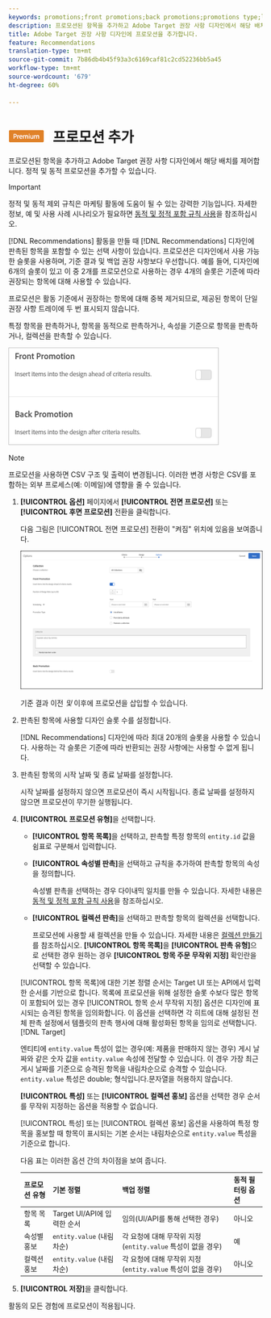 ```yaml
---
keywords: promotions;front promotions;back promotions;promotions type;list of items;promote by attribute;promote a collection
description: 프로모션된 항목을 추가하고 Adobe Target 권장 사항 디자인에서 해당 배치를 제어합니다. 정적 및 동적 프로모션을 추가할 수 있습니다.
title: Adobe Target 권장 사항 디자인에 프로모션을 추가합니다.
feature: Recommendations
translation-type: tm+mt
source-git-commit: 7b86db4b45f93a3c6169caf81c2cd52236bb5a45
workflow-type: tm+mt
source-wordcount: '679'
ht-degree: 60%

---
```



# ![PREMIUM](/help/assets/premium.png) 프로모션 추가

프로모션된 항목을 추가하고 Adobe Target 권장 사항 디자인에서 해당 배치를 제어합니다. 정적 및 동적 프로모션을 추가할 수 있습니다.

>[!IMPORTANT]
>
>정적 및 동적 제외 규칙은 마케팅 활동에 도움이 될 수 있는 강력한 기능입니다. 자세한 정보, 예 및 사용 사례 시나리오가 필요하면 [동적 및 정적 포함 규칙 사용](/help/c-recommendations/c-algorithms/use-dynamic-and-static-inclusion-rules.md#concept_4CB5C0FA705D4E449BD0B37B3D987F9F)을 참조하십시오.

[!DNL Recommendations] 활동을 만들 때 [!DNL Recommendations] 디자인에 판촉된 항목을 포함할 수 있는 선택 사항이 있습니다. 프로모션은 디자인에서 사용 가능한 슬롯을 사용하며, 기준 결과 및 백업 권장 사항보다 우선합니다. 예를 들어, 디자인에 6개의 슬롯이 있고 이 중 2개를 프로모션으로 사용하는 경우 4개의 슬롯은 기준에 따라 권장되는 항목에 대해 사용할 수 있습니다.

프로모션은 활동 기준에서 권장하는 항목에 대해 중복 제거되므로, 제공된 항목이 단일 권장 사항 트레이에 두 번 표시되지 않습니다.

특정 항목을 판촉하거나, 항목을 동적으로 판촉하거나, 속성을 기준으로 항목을 판촉하거나, 컬렉션을 판촉할 수 있습니다.

![](assets/add_promotion_toggles.png)

>[!NOTE]
>
>프로모션을 사용하면 CSV 구조 및 출력이 변경됩니다. 이러한 변경 사항은 CSV를 포함하는 외부 프로세스(예: 이메일)에 영향을 줄 수 있습니다.

1. **[!UICONTROL 옵션]** 페이지에서 **[!UICONTROL 전면 프로모션]** 또는 **[!UICONTROL 후면 프로모션]** 전환을 클릭합니다.

   다음 그림은 [!UICONTROL 전면 프로모션] 전환이 &quot;켜짐&quot; 위치에 있음을 보여줍니다.

   ![전면 프로모션 옵션 추가](/help/c-recommendations/t-create-recs-activity/assets/add_promotion_front.png)

   기준 결과 이전 *및* 이후에 프로모션을 삽입할 수 있습니다.
1. 판촉된 항목에 사용할 디자인 슬롯 수를 설정합니다.

   [!DNL Recommendations] 디자인에 따라 최대 20개의 슬롯을 사용할 수 있습니다. 사용하는 각 슬롯은 기준에 따라 반환되는 권장 사항에는 사용할 수 없게 됩니다.

1. 판촉된 항목의 시작 날짜 및 종료 날짜를 설정합니다.

   시작 날짜를 설정하지 않으면 프로모션이 즉시 시작됩니다. 종료 날짜를 설정하지 않으면 프로모션이 무기한 실행됩니다.

1. **[!UICONTROL 프로모션 유형]**&#x200B;을 선택합니다.

   * **[!UICONTROL 항목 목록]**&#x200B;을 선택하고, 판촉할 특정 항목의 `entity.id` 값을 쉼표로 구분해서 입력합니다.

   * **[!UICONTROL 속성별 판촉]**&#x200B;을 선택하고 규칙을 추가하여 판촉할 항목의 속성을 정의합니다.

      속성별 판촉을 선택하는 경우 다이내믹 일치를 만들 수 있습니다. 자세한 내용은 [동적 및 정적 포함 규칙 사용](/help/c-recommendations/c-algorithms/use-dynamic-and-static-inclusion-rules.md#concept_4CB5C0FA705D4E449BD0B37B3D987F9F)을 참조하십시오.

   * **[!UICONTROL 컬렉션 판촉]**&#x200B;을 선택하고 판촉할 항목의 컬렉션을 선택합니다.

      프로모션에 사용할 새 컬렉션을 만들 수 있습니다. 자세한 내용은 [컬렉션 만들기](/help/c-recommendations/c-products/collections.md#task_1256DFF6842141FCAADD9E1428EF7F08)를 참조하십시오.
   **[!UICONTROL 항목 목록]**&#x200B;을 **[!UICONTROL 판촉 유형]**&#x200B;으로 선택한 경우 원하는 경우 **[!UICONTROL 항목 주문 무작위 지정]** 확인란을 선택할 수 있습니다.

   [!UICONTROL 항목 목록]에 대한 기본 정렬 순서는 Target UI 또는 API에서 입력한 순서를 기반으로 합니다. 목록에 프로모션을 위해 설정한 슬롯 수보다 많은 항목이 포함되어 있는 경우 [!UICONTROL 항목 순서 무작위 지정] 옵션은 디자인에 표시되는 승격된 항목을 임의화합니다. 이 옵션을 선택하면 각 히트에 대해 설정된 전체 판촉 설정에서 템플릿의 판촉 행사에 대해 활성화된 항목을 임의로 선택합니다.[!DNL Target]

   엔티티에 `entity.value` 특성이 없는 경우(예: 제품을 판매하지 않는 경우) 게시 날짜와 같은 숫자 값을 `entity.value` 속성에 전달할 수 있습니다. 이 경우 가장 최근 게시 날짜를 기준으로 승격된 항목을 내림차순으로 승격할 수 있습니다. `entity.value` 특성은 double; 형식입니다.문자열을 허용하지 않습니다.

   **[!UICONTROL 특성]** 또는 **[!UICONTROL 컬렉션 홍보]** 옵션을 선택한 경우 순서를 무작위 지정하는 옵션을 적용할 수 없습니다.

   [!UICONTROL 특성] 또는 [!UICONTROL 컬렉션 홍보] 옵션을 사용하여 특정 항목을 홍보할 때 항목이 표시되는 기본 순서는 내림차순으로 `entity.value` 특성을 기준으로 합니다.

   다음 표는 이러한 옵션 간의 차이점을 보여 줍니다.

   | 프로모션 유형 | 기본 정렬 | 백업 정렬 | 동적 필터링 옵션 |
   | --- | --- | --- | --- |
   | 항목 목록 | Target UI/API에 입력한 순서 | 임의(UI/API를 통해 선택한 경우) | 아니오 |
   | 속성별 홍보 | `entity.value` (내림차순) | 각 요청에 대해 무작위 지정(`entity.value` 특성이 없을 경우) | 예 |
   | 컬렉션 홍보 | `entity.value` (내림차순) | 각 요청에 대해 무작위 지정(`entity.value` 특성이 없을 경우) | 아니오 |

1. **[!UICONTROL 저장]**&#x200B;을 클릭합니다.

활동의 모든 경험에 프로모션이 적용됩니다.
